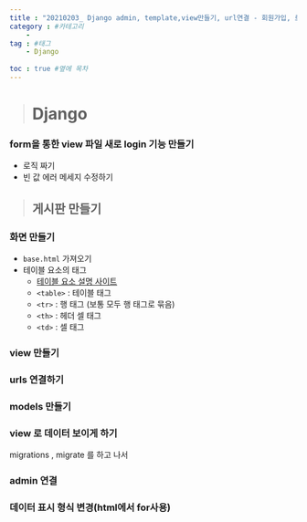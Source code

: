```yaml
---
title : "20210203_ Django admin, template,view만들기, url연결 - 회원가입, 로그인" #제목
category : #카테고리
    - 
tag : #태그
    - Django
   
toc : true #옆에 목차
---
```


># Django


### form을 통한 view 파일 새로 login 기능 만들기

- 로직 짜기
- 빈 값 에러 메세지 수정하기


>## 게시판 만들기

### 화면 만들기

- `base.html` 가져오기
- 테이블 요소의 태그
  - [테이블 요소 설명 사이트](http://webberstudy.com/html-css/html-2/table-basic-structure/)
  - `<table>` : 테이블 태그
  - `<tr>` : 행 태그 (보통 모두 행 태그로 묶음)
  - `<th>` : 헤더 셀 태그
  - `<td>` : 셀 태그

### view 만들기
### urls 연결하기
### models 만들기
### view 로 데이터 보이게 하기
migrations , migrate 를 하고 나서
### admin 연결
### 데이터 표시 형식 변경(html에서 for사용)
